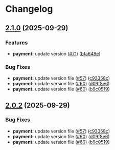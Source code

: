 # Changelog

## [2.1.0](https://github.com/iurii-galkin-sp/release-please-poc/compare/payment-v2.0.2...payment-v2.1.0) (2025-09-29)


### Features

* **payment:** update version ([#71](https://github.com/iurii-galkin-sp/release-please-poc/issues/71)) ([bfa648e](https://github.com/iurii-galkin-sp/release-please-poc/commit/bfa648eb6242f7bcacbaf2e40159330e69c5c59b))


### Bug Fixes

* **payment:** update version file ([#57](https://github.com/iurii-galkin-sp/release-please-poc/issues/57)) ([c93358c](https://github.com/iurii-galkin-sp/release-please-poc/commit/c93358c791d77803f30d4a1927421e487e9768d9))
* **payment:** update version file ([#60](https://github.com/iurii-galkin-sp/release-please-poc/issues/60)) ([d09f8e6](https://github.com/iurii-galkin-sp/release-please-poc/commit/d09f8e63e8d46e7955e0e825c009bdf1f1c62395))
* **payment:** update version file ([#60](https://github.com/iurii-galkin-sp/release-please-poc/issues/60)) ([b9c0519](https://github.com/iurii-galkin-sp/release-please-poc/commit/b9c05196b3e20a8b72a364f33386bd7fcde16470))

## [2.0.2](https://github.com/iurii-galkin-sp/release-please-poc/compare/payment-v2.0.1...payment-v2.0.2) (2025-09-29)


### Bug Fixes

* **payment:** update version file ([#57](https://github.com/iurii-galkin-sp/release-please-poc/issues/57)) ([c93358c](https://github.com/iurii-galkin-sp/release-please-poc/commit/c93358c791d77803f30d4a1927421e487e9768d9))
* **payment:** update version file ([#60](https://github.com/iurii-galkin-sp/release-please-poc/issues/60)) ([d09f8e6](https://github.com/iurii-galkin-sp/release-please-poc/commit/d09f8e63e8d46e7955e0e825c009bdf1f1c62395))
* **payment:** update version file ([#60](https://github.com/iurii-galkin-sp/release-please-poc/issues/60)) ([b9c0519](https://github.com/iurii-galkin-sp/release-please-poc/commit/b9c05196b3e20a8b72a364f33386bd7fcde16470))
